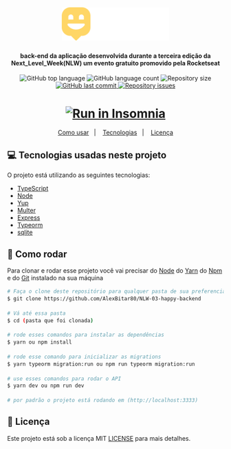 <h1 align="center">
  <img alt="Happy" title="#NextLevelWeek" src="https://raw.githubusercontent.com/AlexBitar80/NLW-03-happy-web/master/src/images/Logo.png" width="250px" />
</h1>

<h4 align="center">
	back-end da aplicação desenvolvida durante a terceira edição da Next_Level_Week(NLW) um evento gratuito promovido pela Rocketseat
</h4>
<p align="center">
  <img alt="GitHub top language" src="https://img.shields.io/github/languages/top/AlexBitar80/NLW-03-happy-backend.svg">

  <img alt="GitHub language count" src="https://img.shields.io/github/languages/count/AlexBitar80/NLW-03-happy-backend.svg">

  <img alt="Repository size" src="https://img.shields.io/github/repo-size/AlexBitar80/NLW-03-happy-backend.svg">
  <a href="https://github.com/AlexBitar80/NLW-03-happy-backend/commits/master">
    <img alt="GitHub last commit" src="https://img.shields.io/github/last-commit/AlexBitar80/NLW-03-happy-backend.svg">
  </a>

  <a href="https://github.com/AlexBitar80/NLW-03-happy-web/issues">
    <img alt="Repository issues" src="https://img.shields.io/github/issues/AlexBitar80/NLW-03-happy-backend.svg">
  </a>
</p>

<h1 align="center">
  <a href="https://insomnia.rest/run/?label=NLW_03_backend&uri=https%3A%2F%2Fgithub.com%2FAlexBitar80%2FNLW-03-happy-backend%2Fblob%2Fmaster%2FInsomnia.json" target="_blank"><img src="https://insomnia.rest/images/run.svg" alt="Run in Insomnia"></a>
</h1>

<p align="center">
  <a href="#rocket-como-rodar">Como usar</a>&nbsp;&nbsp;&nbsp;|&nbsp;&nbsp;&nbsp;
  <a href="#computer-tecnologias-usadas-neste-projeto">Tecnologias</a>&nbsp;&nbsp;&nbsp;|&nbsp;&nbsp;&nbsp;
  <a href="#memo-licença">Licença</a>
</p>

## :computer: Tecnologias usadas neste projeto

O projeto está utilizando as seguintes tecnologias:

-  [TypeScript](https://www.typescriptlang.org/)
-  [Node](https://nodejs.org/en/)
-  [Yup](https://github.com/jquense/yup)
-  [Multer](https://www.npmjs.com/package/multer)
-  [Express](https://expressjs.com/pt-br/)
-  [Typeorm](https://typeorm.io/#/)
-  [sqlite](https://www.sqlite.org/index.html)

## :rocket: Como rodar

Para clonar e rodar esse projeto você vai precisar do [Node](https://nodejs.org/en/) do [Yarn](https://yarnpkg.com/) do [Npm](https://www.npmjs.com/get-npm) e do [Git](https://git-scm.com/) instalado na sua máquina

```bash
# Faça o clone deste repositório para qualquer pasta de sua preferencia
$ git clone https://github.com/AlexBitar80/NLW-03-happy-backend

# Vá até essa pasta
$ cd (pasta que foi clonada)

# rode esses comandos para instalar as dependências
$ yarn ou npm install

# rode esse comando para inicializar as migrations
$ yarn typeorm migration:run ou npm run typeorm migration:run

# use esses comandos para rodar o API
$ yarn dev ou npm run dev

# por padrão o projeto está rodando em (http://localhost:3333)
```

## :memo: Licença

Este projeto está sob a licença MIT [LICENSE](https://github.com/AlexBitar80/NLW-03-happy-backend/blob/master/LICENSE) para mais detalhes.

